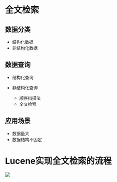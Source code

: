 # 全文检索

## 数据分类

- 结构化数据
- 非结构化数据

## 数据查询

- 结构化查询
- 非结构化查询

  - 顺序扫描法
  - 全文检索

## 应用场景

- 数据量大
- 数据结构不固定

# Lucene实现全文检索的流程

![](https://img-blog.csdnimg.cn/20190322170318574.png?x-oss-process=image/watermark,type_ZmFuZ3poZW5naGVpdGk,shadow_10,text_aHR0cHM6Ly9ibG9nLmNzZG4ubmV0L3phaG5namlhbGlhbmc=,size_16,color_FFFFFF,t_70)




